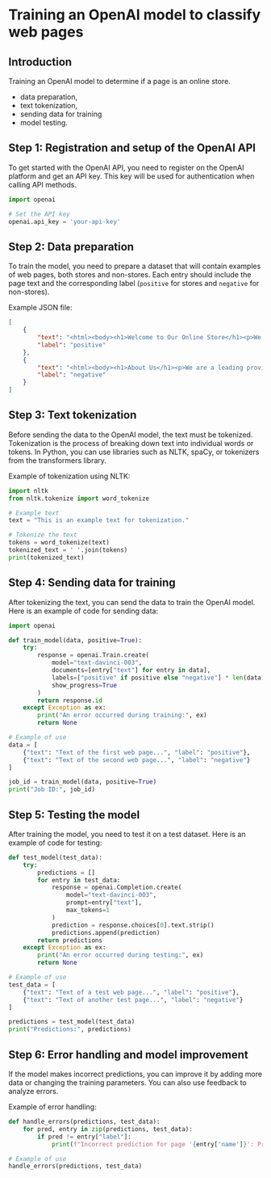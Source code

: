 # Training an OpenAI model to classify web pages

## Introduction

Training an OpenAI model to determine if a page is an online store.

- data preparation,
- text tokenization,
- sending data for training
- model testing.

## Step 1: Registration and setup of the OpenAI API

To get started with the OpenAI API, you need to register on the OpenAI platform and get an API key. This key will be used for authentication when calling API methods.

```python
import openai

# Set the API key
openai.api_key = 'your-api-key'
```

## Step 2: Data preparation

To train the model, you need to prepare a dataset that will contain examples of web pages,
both stores and non-stores.
Each entry should include the page text and the corresponding label (`positive` for stores and `negative` for non-stores).

Example JSON file:

```json
[
    {
        "text": "<html><body><h1>Welcome to Our Online Store</h1><p>We offer a wide range of products at competitive prices. Visit our store today!</p></body></html>",
        "label": "positive"
    },
    {
        "text": "<html><body><h1>About Us</h1><p>We are a leading provider of quality services. Contact us for more information.</p></body></html>",
        "label": "negative"
    }
]
```

## Step 3: Text tokenization

Before sending the data to the OpenAI model, the text must be tokenized.
Tokenization is the process of breaking down text into individual words or tokens.
In Python, you can use libraries such as NLTK, spaCy, or tokenizers from the transformers library.

Example of tokenization using NLTK:

```python
import nltk
from nltk.tokenize import word_tokenize

# Example text
text = "This is an example text for tokenization."

# Tokenize the text
tokens = word_tokenize(text)
tokenized_text = ' '.join(tokens)
print(tokenized_text)
```

## Step 4: Sending data for training

After tokenizing the text, you can send the data to train the OpenAI model.
Here is an example of code for sending data:

```python
import openai

def train_model(data, positive=True):
    try:
        response = openai.Train.create(
            model="text-davinci-003",
            documents=[entry["text"] for entry in data],
            labels=["positive" if positive else "negative"] * len(data),
            show_progress=True
        )
        return response.id
    except Exception as ex:
        print("An error occurred during training:", ex)
        return None

# Example of use
data = [
    {"text": "Text of the first web page...", "label": "positive"},
    {"text": "Text of the second web page...", "label": "negative"}
]

job_id = train_model(data, positive=True)
print("Job ID:", job_id)
```

## Step 5: Testing the model

After training the model, you need to test it on a test dataset.
Here is an example of code for testing:

```python
def test_model(test_data):
    try:
        predictions = []
        for entry in test_data:
            response = openai.Completion.create(
                model="text-davinci-003",
                prompt=entry["text"],
                max_tokens=1
            )
            prediction = response.choices[0].text.strip()
            predictions.append(prediction)
        return predictions
    except Exception as ex:
        print("An error occurred during testing:", ex)
        return None

# Example of use
test_data = [
    {"text": "Text of a test web page...", "label": "positive"},
    {"text": "Text of another test page...", "label": "negative"}
]

predictions = test_model(test_data)
print("Predictions:", predictions)
```

## Step 6: Error handling and model improvement

If the model makes incorrect predictions, you can improve it
by adding more data or changing the training parameters. You can also use feedback to analyze errors.

Example of error handling:

```python
def handle_errors(predictions, test_data):
    for pred, entry in zip(predictions, test_data):
        if pred != entry["label"]:
            print(f"Incorrect prediction for page '{entry['name']}': Predicted {pred}, Actual {entry['label']}")

# Example of use
handle_errors(predictions, test_data)
```